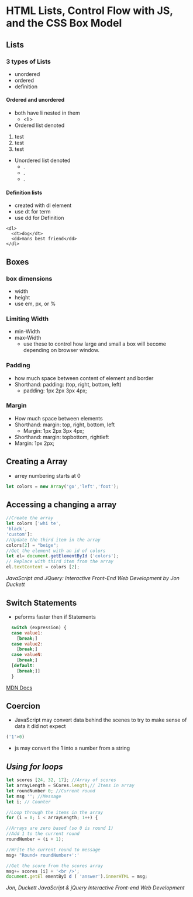 # HTML Lists, Control Flow with JS, and the CSS Box Model

## __Lists__

### 3 types of Lists
  - unordered
  - ordered 
  - definition 

#### Ordered and unordered
  - both have li nested in them
    - \<li>
  - Ordered list denoted
   1. test 
   2. test 
   3. test
  - Unordered list denoted
    - .
    - .
    - .
  
#### Definition lists
- created with dl element
- use dt for term
- use dd for Definition


```
<dl>
  <dt>dog</dt>
  <dd>mans best friend</dd>
</dl>
```

## Boxes

### box dimensions
  - width
  - height
  - use em, px, or %

### Limiting Width
- min-Width
- max-Width
  - use these to control how large and small a box will become depending on browser window.

### Padding
- how much space between content of element and border
- Shorthand: padding: (top, right, bottom, left)
  -  padding: 1px 2px 3px 4px;


### Margin
- How much space between elements
-  Shorthand: margin: top, right, bottom, left
   -  Margin: 1px 2px 3px 4px;
-  Shorthand: margin: topbottom, rightleft
-  Margin: 1px 2px;

## Creating a Array
- arrey numbering starts at 0
```js
let colors = new Array('go','left','foot');
```
## Accessing a changing a array

```js
//Create the array
let colors ['whi te',
'black',
'custom']:
//Update the third item in the array
colors[2] = "beige";
//Get the element with an id of colors
let el= document.getElementById ('colors');
// Replace with third item from the array
el.textContent = colors [2];
```

<cite>JavaScript and JQuery: Interactive Front-End Web Development by Jon Duckett</cite>

## __Switch Statements__
  - peforms faster then if Statements
  
```js
  switch (expression) {
  case value1:
    [break;]
  case value2:
    [break;]
  case valueN:
    [break;]
  [default:
    [break;]]
  }
  ```

  [MDN Docs](https://developer.mozilla.org/en-US/docs/Web/JavaScript/Reference/Statements/switch)

## Coercion
  - JavaScript may convert data behind the scenes to try to make sense of data it did not expect

```js
('1'>0) 
```

- js may convert the 1 into a number from a string

## *Using for loops*


```js
let scores [24, 32, 17]; //Array of scores
let arrayLength = SCores.length;// Items in array
let roundNumber 0; //Current round
let msg ''; //Message
let i; // Counter

//Loop through the items in the array
for (i = 0; i < arrayLength; 1++) {

//Arrays are zero based (so 0 is round 1)
//Add 1 to the current round
roundNumber = (i + 1);

//Write the current round to message
msg+ "Round+ roundNumber+':'

//Get the score from the scores array
msg+= scores [i] + '<br />';
document.getEl ementByI d ( 'answer').innerHTML = msg;
```

<cite> Jon, Duckett JavaScript & jQuery
Interactive Front-end Web Development</cite>